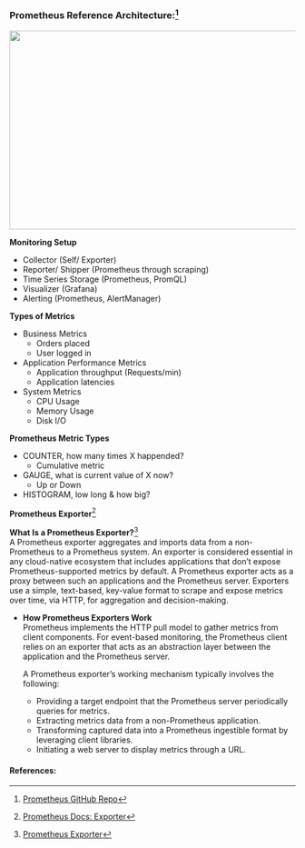 ### Prometheus Reference Architecture:[^3] 
<img src="https://user-images.githubusercontent.com/92606493/178771795-264ccfcc-904b-44c2-90b8-f7d2d7c8d4c3.png" Width="600" Height="350">

**Monitoring Setup**
  - Collector (Self/ Exporter)  
  - Reporter/ Shipper (Prometheus through scraping)  
  - Time Series Storage (Prometheus, PromQL)  
  - Visualizer (Grafana)  
  - Alerting (Prometheus, AlertManager)  
       
**Types of Metrics** 
  - Business Metrics  
    - Orders placed
    - User logged in
- Application Performance Metrics  
  - Application throughput (Requests/min)
  - Application latencies
- System Metrics
  - CPU Usage
  - Memory Usage
  - Disk I/O

**Prometheus Metric Types**
  - COUNTER, how many times X happended? 
    - Cumulative metric
  - GAUGE, what is current value of X now? 
    - Up or Down 
  - HISTOGRAM, low long & how big?

**Prometheus Exporter**[^1]

****What Is a Prometheus Exporter?****[^2]  
A Prometheus exporter aggregates and imports data from a non-Prometheus to a Prometheus system. An exporter is considered essential in any cloud-native ecosystem that includes applications that don’t expose Prometheus-supported metrics by default. A Prometheus exporter acts as a proxy between such an applications and the Prometheus server. Exporters use a simple, text-based, key-value format to scrape and expose metrics over time, via HTTP, for aggregation and decision-making.

- ****How Prometheus Exporters Work****  
  Prometheus implements the HTTP pull model to gather metrics from client components. For event-based monitoring, the Prometheus client relies on an exporter that acts as an abstraction layer between the application and the Prometheus server.

  A Prometheus exporter’s working mechanism typically involves the following:
  - Providing a target endpoint that the Prometheus server periodically queries for metrics.
  - Extracting metrics data from a non-Prometheus application.
  - Transforming captured data into a Prometheus ingestible format by leveraging client libraries.
  - Initiating a web server to display metrics through a URL.

#### References:
[^1]:[Prometheus Docs: Exporter](https://prometheus.io/docs/instrumenting/exporters/)  
[^2]:[Prometheus Exporter](https://www.containiq.com/post/prometheus-exporters)
[^3]:[Prometheus GitHub Repo](https://github.com/prometheus) 
